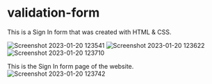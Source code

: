 # validation-form
This is a Sign In form that was created with HTML & CSS.

![Screenshot 2023-01-20 123541](https://user-images.githubusercontent.com/74805696/213790813-b581c228-10c1-48e0-9b6b-e48cd45fb79e.jpg)
![Screenshot 2023-01-20 123622](https://user-images.githubusercontent.com/74805696/213790833-aa2442b4-67fe-42c3-9541-04fb689a654a.jpg)
![Screenshot 2023-01-20 123710](https://user-images.githubusercontent.com/74805696/213790850-451cde25-fbb1-4fad-8490-f36efe0263d9.jpg)

This is the Sign In form page of the website.
![Screenshot 2023-01-20 123742](https://user-images.githubusercontent.com/74805696/213791031-6d1bd8d0-9d62-43cc-b11c-e576a3202835.jpg)
